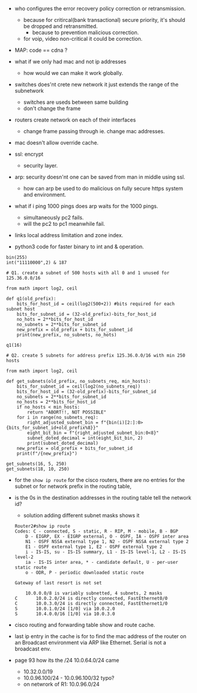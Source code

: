- who configures the error recovery policy correction or retransmission.
    - because for critircal(bank transactional) secure priority, it's should be dropped and retransmitted.
        - because to prevention malicious correction.
    - for voip, video non-critical it could be correction.

- MAP: code == cdna ?

- what if we only had mac and not ip addresses 
    - how would we can make it work globally.

- switches does'nt crete new network it just extends the range of the subnetwork
    - switches are useds between same building
    - don't change the frame
- routers create network on each of their interfaces
    - change frame passing through ie. change mac addresses.


- mac doesn't allow override cache.
- ssl: encrypt
    - security layer.

- arp: security doesn'nt one can be saved from man in middle using ssl.
    - how can arp be used to do malicious on fully secure https system and environment.

- what if i ping 1000 pings does arp waits for the 1000 pings.
    - simultaneously pc2 fails.
    - will the pc2 to pc1 meanwhile fail.

- links local address limitation and zone index.

- python3 code for faster binary to int and & operation.
```
bin(255)
int("11110000",2) & 187

# Q1. create a subnet of 500 hosts with all 0 and 1 unused for 125.36.0.0/16

from math import log2, ceil

def q1(old_prefix):
    bits_for_host_id = ceil(log2(500+2)) #bits required for each subnet host
    bits_for_subnet_id = (32-old_prefix)-bits_for_host_id
    no_hots = 2**bits_for_host_id
    no_subnets = 2**bits_for_subnet_id
    new_prefix = old_prefix + bits_for_subnet_id
    print(new_prefix, no_subnets, no_hots)

q1(16)

# Q2. create 5 subnets for address prefix 125.36.0.0/16 with min 250 hosts

from math import log2, ceil

def get_subnets(old_prefix, no_subnets_req, min_hosts):
    bits_for_subnet_id = ceil(log2(no_subnets_req))
    bits_for_host_id = (32-old_prefix)-bits_for_subnet_id
    no_subnets = 2**bits_for_subnet_id
    no_hosts = 2**bits_for_host_id
    if no_hosts < min_hosts:
        return "ABORT!!, NOT POSSIBLE"
    for i in range(no_subnets_req):
        right_adjusted_subnet_bin = f"{bin(i)[2:]:0>{bits_for_subnet_id+old_prefix%8}}"
        eight_bit_bin = f"{right_adjusted_subnet_bin:0<8}"
        subnet_doted_decimal = int(eight_bit_bin, 2)
        print(subnet_doted_decimal)
    new_prefix = old_prefix + bits_for_subnet_id
    print(f"/{new_prefix}")

get_subnets(16, 5, 250)
get_subnets(18, 10, 250)
```


- for the `show ip route` for the cisco routers, there are no entries for the subnet or for network prefix in the routing table,
- is the 0s in the destination addresses in the routing table tell the network id?
    - solution adding different subnet masks shows it
    ```    
    Router2#show ip route
    Codes: C - connected, S - static, R - RIP, M - mobile, B - BGP
        D - EIGRP, EX - EIGRP external, O - OSPF, IA - OSPF inter area
        N1 - OSPF NSSA external type 1, N2 - OSPF NSSA external type 2
        E1 - OSPF external type 1, E2 - OSPF external type 2
        i - IS-IS, su - IS-IS summary, L1 - IS-IS level-1, L2 - IS-IS level-2
        ia - IS-IS inter area, * - candidate default, U - per-user static route
        o - ODR, P - periodic downloaded static route

    Gateway of last resort is not set

        10.0.0.0/8 is variably subnetted, 4 subnets, 2 masks
    C       10.0.2.0/24 is directly connected, FastEthernet0/0
    C       10.0.3.0/24 is directly connected, FastEthernet1/0
    S       10.0.1.0/24 [1/0] via 10.0.2.0
    S       10.4.0.0/16 [1/0] via 10.0.3.0

    ```

- cisco routing and forwarding table show and route cache.

- last ip entry in the cache is for to find the mac address of the router on an Broadcast environment via ARP like Ethernet. Serial is not a broadcast env.

- page 93 how its the /24 10.0.64.0/24 came
    - 10.32.0.0/19
    - 10.0.96.100/24 - 10.0.96.100/32 typo?
    - on netwrork of R1: 10.0.96.0/24